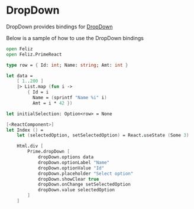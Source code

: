 # DropDown

DropDown provides bindings for [DropDown](https://www.primefaces.org/primereact/dropdown/)

Below is a sample of how to use the DropDown bindings

```fsharp
open Feliz
open Feliz.PrimeReact

type row = { Id: int; Name: string; Amt: int }

let data =
    [ 1..200 ]
    |> List.map (fun i ->
        { Id = i
          Name = (sprintf "Name %i" i)
          Amt = i * 42 })

let initialSelection: Option<row> = None

[<ReactComponent>]
let Index () =
    let (selectedOption, setSelectedOption) = React.useState (Some 3)

    Html.div [
        Prime.dropDown [
            dropDown.options data
            dropDown.optionLabel "Name"
            dropDown.optionValue "Id"
            dropDown.placeholder "Select option"
            dropDown.showClear true
            dropDown.onChange setSelectedOption
            dropDown.value selectedOption
        ]
    ]
```